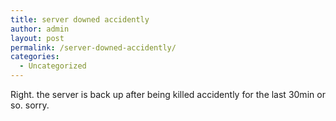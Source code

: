 ```yaml
---
title: server downed accidently
author: admin
layout: post
permalink: /server-downed-accidently/
categories:
  - Uncategorized
---
```

Right. the server is back up after being killed accidently for the last 30min or so. sorry.